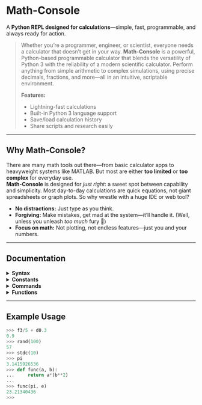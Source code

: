 #  Math-Console

A **Python REPL designed for calculations**—simple, fast, programmable, and always ready for action.

> Whether you’re a programmer, engineer, or scientist, everyone needs a calculator that doesn’t get in your way. **Math-Console** is a powerful, Python-based programmable calculator that blends the versatility of Python 3 with the reliability of a modern scientific calculator. Perform anything from simple arithmetic to complex simulations, using precise decimals, fractions, and more—all in an intuitive, scriptable environment.  
>  
> **Features:**  
> - Lightning-fast calculations  
> - Built-in Python 3 language support  
> - Save/load calculation history  
> - Share scripts and research easily  

---

##  Why Math-Console?

There are many math tools out there—from basic calculator apps to heavyweight systems like MATLAB. But most are either **too limited** or **too complex** for everyday use.  
**Math-Console** is designed for _just right_: a sweet spot between capability and simplicity. Most day-to-day calculations are quick equations, not giant spreadsheets or graph plots. So why wrestle with a huge IDE or web tool?

- **No distractions:** Just type as you think.
- **Forgiving:** Make mistakes, get mad at the system—it’ll handle it. (Well, unless you unleash _too much_ fury 🧌)
- **Focus on math:** Not plotting, not endless features—just you and your numbers.

---

##  Documentation

<details>
<summary><strong>Syntax</strong></summary>

- `fa/b`&nbsp;&nbsp;&nbsp;Fraction: write as `3/4` or `5/2`
- `d0.0`&nbsp;&nbsp;&nbsp;Decimal: prefix with `d` for decimal, e.g., `d0.75`
</details>

<details>
<summary><strong>Constants</strong></summary>

- `pi`&nbsp;&nbsp;&nbsp;Mathematical constant π  
- `e`&nbsp;&nbsp;&nbsp;Euler’s number
</details>

<details>
<summary><strong>Commands</strong></summary>

- `hlp()` &nbsp;&nbsp;&nbsp;Prints documentation for non-builtin features  
- `clr()` &nbsp;&nbsp;&nbsp;Clears the console  
- `stdc(prec: int)` &nbsp;&nbsp;&nbsp;Set decimal precision (`prec > 0`)  
- `save_history()` &nbsp;&nbsp;&nbsp;Open file explorer to save history  
- `save_history(path: str = None)` &nbsp;&nbsp;&nbsp;Save history to specified path  
- `load_history()` &nbsp;&nbsp;&nbsp;Open file explorer to load history  
- `load_history(path: str = None)` &nbsp;&nbsp;&nbsp;Load history from specified path  
</details>

<details>
<summary><strong>Functions</strong></summary>

- `rand()` &nbsp;&nbsp;&nbsp;Random decimal in [0, 1)  
- `rand(num: int)` &nbsp;&nbsp;&nbsp;Random integer in [0, num]  
- `rand(num: int, step=s)` &nbsp;&nbsp;&nbsp;Random decimal in [0, num] with step size `s`  
- `rand(min: int/float, max: int/float, step=1)` &nbsp;&nbsp;&nbsp;Random decimal in [min, max] with steps  
    - _Tip:_ Use `loop=x` to get a list of `x` random numbers instead of one  
    - _Note:_ If `step=0`, returns a continuous decimal in the specified range  
- `is_ogre(text: str)` &nbsp;&nbsp;&nbsp;Scans a string for ogre traces. Returns the “ogreish fury level” as an integer (≥ 0), or -1 if no ogre detected  
</details>

---

##  Example Usage

```python
>>> f3/5 + d0.3
0.9
>>> rand(100)
57
>>> stdc(10)
>>> pi
3.1415926536
>>> def func(a, b):
...     return a*(b**2)
... 
>>> func(pi, e)
23.21340436
>>>

